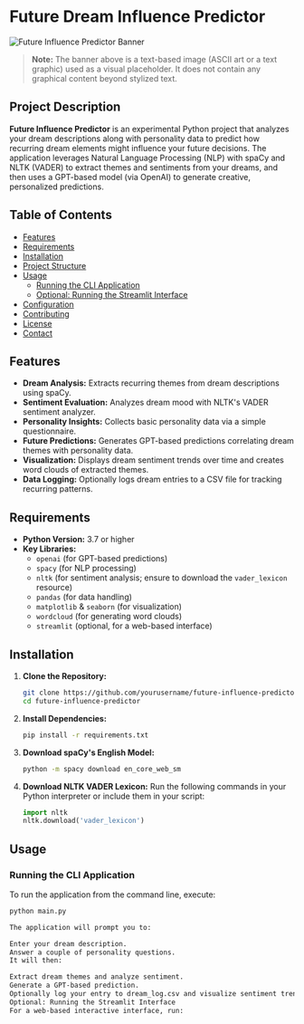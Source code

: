 # Future Dream Influence Predictor

![Future Influence Predictor Banner](banner.png)
> **Note:** The banner above is a text-based image (ASCII art or a text graphic) used as a visual placeholder. It does not contain any graphical content beyond stylized text.

## Project Description

**Future Influence Predictor** is an experimental Python project that analyzes your dream descriptions along with personality data to predict how recurring dream elements might influence your future decisions. The application leverages Natural Language Processing (NLP) with spaCy and NLTK (VADER) to extract themes and sentiments from your dreams, and then uses a GPT-based model (via OpenAI) to generate creative, personalized predictions.

## Table of Contents

- [Features](#features)
- [Requirements](#requirements)
- [Installation](#installation)
- [Project Structure](#project-structure)
- [Usage](#usage)
  - [Running the CLI Application](#running-the-cli-application)
  - [Optional: Running the Streamlit Interface](#optional-running-the-streamlit-interface)
- [Configuration](#configuration)
- [Contributing](#contributing)
- [License](#license)
- [Contact](#contact)

## Features

- **Dream Analysis:** Extracts recurring themes from dream descriptions using spaCy.
- **Sentiment Evaluation:** Analyzes dream mood with NLTK's VADER sentiment analyzer.
- **Personality Insights:** Collects basic personality data via a simple questionnaire.
- **Future Predictions:** Generates GPT-based predictions correlating dream themes with personality data.
- **Visualization:** Displays dream sentiment trends over time and creates word clouds of extracted themes.
- **Data Logging:** Optionally logs dream entries to a CSV file for tracking recurring patterns.

## Requirements

- **Python Version:** 3.7 or higher
- **Key Libraries:**  
  - `openai` (for GPT-based predictions)
  - `spacy` (for NLP processing)
  - `nltk` (for sentiment analysis; ensure to download the `vader_lexicon` resource)
  - `pandas` (for data handling)
  - `matplotlib` & `seaborn` (for visualization)
  - `wordcloud` (for generating word clouds)
  - `streamlit` (optional, for a web-based interface)

## Installation

1. **Clone the Repository:**
    ```bash
    git clone https://github.com/yourusername/future-influence-predictor.git
    cd future-influence-predictor
    ```

2. **Install Dependencies:**
    ```bash
    pip install -r requirements.txt
    ```

3. **Download spaCy's English Model:**
    ```bash
    python -m spacy download en_core_web_sm
    ```

4. **Download NLTK VADER Lexicon:**
    Run the following commands in your Python interpreter or include them in your script:
    ```python
    import nltk
    nltk.download('vader_lexicon')
    ```


## Usage

### Running the CLI Application

To run the application from the command line, execute:

```bash
python main.py

The application will prompt you to:

Enter your dream description.
Answer a couple of personality questions.
It will then:

Extract dream themes and analyze sentiment.
Generate a GPT-based prediction.
Optionally log your entry to dream_log.csv and visualize sentiment trends if multiple entries exist.
Optional: Running the Streamlit Interface
For a web-based interactive interface, run:
